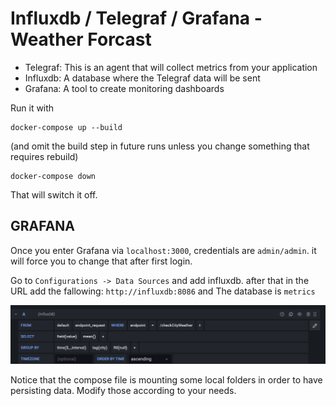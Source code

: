 # Influxdb / Telegraf / Grafana - Weather Forcast

- Telegraf: This is an agent that will collect metrics from your application 
- Influxdb: A database where the Telegraf data will be sent
- Grafana: A tool to create monitoring dashboards

Run it with 

    docker-compose up --build

(and omit the build step in future runs unless you change something that requires rebuild)

    docker-compose down

That will switch it off. 

## GRAFANA
Once you enter Grafana via `localhost:3000`, credentials are `admin/admin`. it will force you to change that after first login.

Go to `Configurations -> Data Sources` and add influxdb. after that in the URL add the fallowing: `http://influxdb:8086` and
The database is `metrics`

![Screenshot](influxdb.png)



Notice that the compose file is mounting some local folders in order to have persisting data. Modify those according to your needs. 
